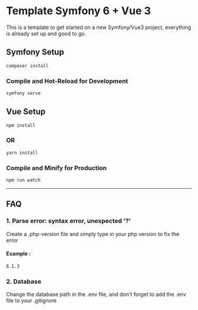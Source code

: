# Template Symfony 6 + Vue 3

This is a template to get started on a new Symfony/Vue3 project, everything is already set up and good to go.

## Symfony Setup

```sh
composer install
```

### Compile and Hot-Reload for Development

```sh
symfony serve
```

## Vue Setup

```sh
npm install
```

### OR

```sh
yarn install
```

### Compile and Minify for Production

```sh
npm run watch
```

---

## FAQ

### 1. Parse error: syntax error, unexpected '?'

Create a .php-version file and simply type in your php version to fix the error

#### Example :
```sh
8.1.3
```

### 2. Database

Change the database path in the .env file, and don't forget to add the .env file to your .gitignore
